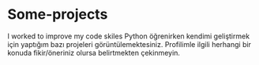 # Some-projects
I worked to improve my code skiles
Python öğrenirken kendimi geliştirmek için yaptığım bazı projeleri görüntülemektesiniz.
Profilimle ilgili herhangi bir konuda fikir/öneriniz olursa belirtmekten çekinmeyin.
